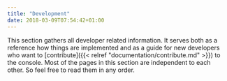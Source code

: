 ```yaml
---
title: "Development"
date: 2018-03-09T07:54:42+01:00
---
```

This section gathers all developer related information. It serves both as a reference how things are implemented and as a guide for new developers who want to [contribute]({{< relref "documentation/contribute.md" >}}) to the console. Most of the pages in this section are independent to each other. So feel free to read them in any order.
